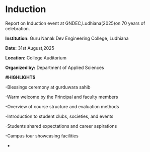 # Induction
Report on Induction event at  GNDEC,Ludhiana(2025)on 70 years of celebration.

**Institution:** Guru Nanak Dev Engineering College, Ludhiana

**Date:** 31st August,2025

**Location:** College Auditorium

**Organized by:** Department of Applied Sciences

**#HIGHLIGHTS**

-Blessings ceremony at gurduwara sahib

-Warm welcome by the Principal and faculty members

-Overview of course structure and evaluation methods

-Introduction to student clubs, societies, and events

-Students shared expectations and career aspirations

-Campus tour showcasing facilities

-




